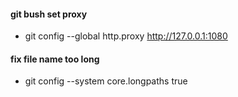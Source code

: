 #### git bush set proxy
- git config --global http.proxy http://127.0.0.1:1080

#### fix file name too long
- git config --system core.longpaths true